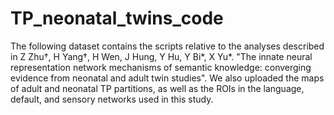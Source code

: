 # TP_neonatal_twins_code

The following dataset contains the scripts relative to the analyses described in Z Zhu†, H Yang†, H Wen, J Hung, Y Hu, Y Bi*, X Yu*. "The innate neural representation network mechanisms of semantic knowledge: converging evidence from neonatal and adult twin studies". We also uploaded the maps of adult and neonatal TP partitions, as well as the ROIs in the language, default, and sensory networks used in this study.
